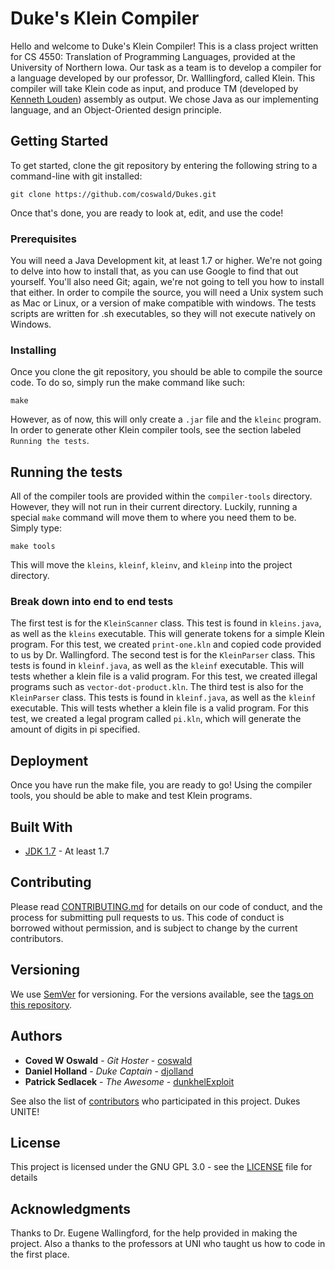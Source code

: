 # Duke's Klein Compiler

Hello and welcome to Duke's Klein Compiler! This is a class project written for CS 4550: Translation of Programming Languages, provided
at the University of Northern Iowa. Our task as a team is to develop a compiler for a language developed by our professor, Dr.
Walllingford, called Klein. This compiler will take Klein code as input, and produce TM (developed by [Kenneth Louden](http://www.cs.sjsu.edu/faculty/louden/)) assembly as output. We chose Java as our implementing language, and an Object-Oriented design
principle.

## Getting Started

To get started, clone the git repository by entering the following string to a command-line with git installed:
```
git clone https://github.com/coswald/Dukes.git
```
Once that's done, you are ready to look at, edit, and use the code!


### Prerequisites

You will need a Java Development kit, at least 1.7 or higher. We're not going to delve into how to install that, as you can use Google
to find that out yourself. You'll also need Git; again, we're not going to tell you how to install that either. In order to compile the
source, you will need a Unix system such as Mac or Linux, or a version of make compatible with windows. The tests scripts are written
for .sh executables, so they will not execute natively on Windows.

### Installing

Once you clone the git repository, you should be able to compile the source code. To do so, simply run the make command like such:
```
make
```
However, as of now, this will only create a `.jar` file and the `kleinc` program. In order to generate other Klein compiler tools, see
the section labeled `Running the tests`.

## Running the tests

All of the compiler tools are provided within the `compiler-tools` directory. However, they will not run in their current directory.
Luckily, running a special `make` command will move them to where you need them to be. Simply type:
```
make tools
```
This will move the `kleins`, `kleinf`, `kleinv`, and `kleinp` into the project directory.

### Break down into end to end tests

The first test is for the `KleinScanner` class. This test is found in `kleins.java`, as well as the `kleins` executable. This will
generate tokens for a simple Klein program. For this test, we created `print-one.kln` and copied code provided to us by Dr. Wallingford.
The second test is for the `KleinParser` class. This tests is found in `kleinf.java`, as well as the `kleinf` executable. This will
tests whether a klein file is a valid program. For this test, we created illegal programs such as `vector-dot-product.kln`.
The third test is also for the `KleinParser` class. This tests is found in `kleinf.java`, as well as the `kleinf` executable. This will
tests whether a klein file is a valid program. For this test, we created a legal program called `pi.kln`, which will generate the amount
of digits in pi specified.

## Deployment

Once you have run the make file, you are ready to go! Using the compiler tools, you should be able to make and test Klein programs.

## Built With

* [JDK 1.7](http://www.oracle.com/technetwork/java/javase/downloads/jdk7-downloads-1880260.html) - At least 1.7

## Contributing

Please read [CONTRIBUTING.md](https://gist.github.com/PurpleBooth/b24679402957c63ec426) for details on our code of conduct, and the
process for submitting pull requests to us.
This code of conduct is borrowed without permission, and is subject to change by the current contributors.

## Versioning

We use [SemVer](http://semver.org/) for versioning. For the versions available, see the [tags on this repository](https://github.com/coswald/Dukes/tags). 

## Authors

* **Coved W Oswald** - *Git Hoster* - [coswald](https://github.com/coswald/)
* **Daniel Holland** - *Duke Captain* - [djolland](https://github.com/djolland/)
* **Patrick Sedlacek** - *The Awesome* - [dunkhelExploit](https://github.com/dunkhelExploit/)

See also the list of [contributors](https://github.com/your/project/contributors) who participated in this project. Dukes UNITE!

## License

This project is licensed under the GNU GPL 3.0 - see the [LICENSE](LICENSE) file for details

## Acknowledgments

Thanks to Dr. Eugene Wallingford, for the help provided in making the project. Also a thanks to the professors at UNI who taught us how
to code in the first place.
